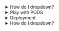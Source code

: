 <details>
<summary>How do I dropdown?</summary>
<br>
This is how you dropdown.
</details>

<details>
<summary>Play with PODS</summary>
<br>

  ```
       k run hello-ctr --image nginx --port 8080
  521  k get pods -w
  522  k get pods -o wide
  525  k get pods hello-ctr -o yaml
  528  k describe pods hello-ctr
  531  k exec hello-ctr -- ps aux
  532  k exec hello-ctr -- ls .
  533  k exec hello-ctr -it -- sh
  534  k logs hello-ctr
  535  k delete pod hello-ctr
  ```
</details>

<details>
<summary>Deployment</summary>
<br>

  ```
    544  k -f deploy.yml create
  547  kubectl get deploy hello-deploy
  548  kubectl describe deploy hello-deploy
  
  549  kubectl get rs
  550  kubectl describe rs hello-deploy-65cbc9474c
  
  551  vi svc.yaml
  553  kubectl -f svc.yaml create
  554  kubectl get svc
  555  kubectl get svc -o wide
  
  556  curl 10.84.6.156:30001
  557  curl http://10.84.6.156:30001
  
  558  k get pods -o wide
  559  curl gke-cluster-cka-default-pool-13966d3c-crgq:30001
  561  ping 10.80.2.7
  562  curl http://10.80.2.7:30001
  
  564  vi deploy.yml
  565  kubectl -f deploy.yml apply
  566  kubectl rollout status deploy hello-deploy --record

  568  kubectl get deploy

  571  kubectl rollout history deploy hello-deploy

  576  kubectl get rs
  577  kubectl describe rs hello-deploy-59866ff45
  
  579  kubectl rollout history deploy hello-deploy
  580  kubectl rollout undo deploy hello-deploy --to-revision=2
  581  kubectl rollout status deploy hello-deploy
  582  kubectl get deploy
  583  kubectl get rs
  584  kubectl get svc
  585  kubectl delete -f deploy.yml -f svc.yaml
  586  kubectl get deploy,svc,pods
  ```
</details>

<details>
<summary>How do I dropdown?</summary>
<br>
This is how you dropdown.
</details>
